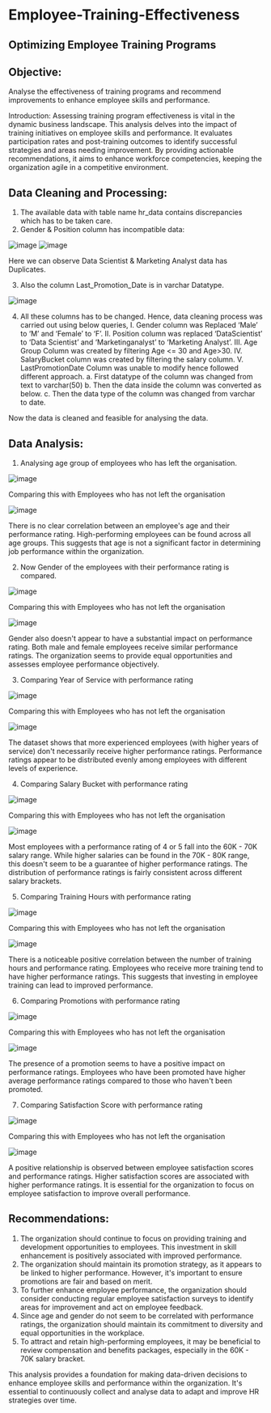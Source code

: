 # Employee-Training-Effectiveness
## Optimizing Employee Training Programs

## Objective: 
Analyse the effectiveness of training programs and recommend improvements to enhance employee skills and performance.

Introduction:
Assessing training program effectiveness is vital in the dynamic business landscape. This analysis delves into the impact of training initiatives on employee skills and performance. It evaluates participation rates and post-training outcomes to identify successful strategies and areas needing improvement. By providing actionable recommendations, it aims to enhance workforce competencies, keeping the organization agile in a competitive environment.
## Data Cleaning and Processing:
1.	The available data with table name hr_data contains discrepancies which has to be taken care.
2.	Gender & Position column has incompatible data:

   ![image](https://github.com/kaushiknd/Employee-Training-Effectiveness/assets/115521614/c99a9605-9b14-4613-b3ca-cf0f300b9252)
   ![image](https://github.com/kaushiknd/Employee-Training-Effectiveness/assets/115521614/05920729-f4a4-4562-b4ac-1a5c799b0600)

  Here we can observe Data Scientist & Marketing Analyst data has Duplicates.

3.	Also the column Last_Promotion_Date is in varchar Datatype. 

![image](https://github.com/kaushiknd/Employee-Training-Effectiveness/assets/115521614/2fa2c1e5-2135-45a5-99d5-032c7e4a0504)

4.	All these columns has to be changed. Hence, data cleaning process was carried out using below queries,
I.	Gender column was Replaced ‘Male’ to ‘M’ and ‘Female’ to ‘F’.
II.	Position column was replaced ‘DataScientist’ to ‘Data Scientist’ and ‘Marketinganalyst’ to ‘Marketing Analyst’.
III.	Age Group Column was created by filtering Age <= 30 and Age>30.
IV.	SalaryBucket column was created by filtering the salary column.
V.	LastPromotionDate Column was unable to modify hence followed different approach.
a.	First datatype of the column was changed from text to varchar(50)
b.	Then the data inside the column was converted as below.
c.	Then the data type of the column was changed from varchar to date.

Now the data is cleaned and feasible for analysing the data.

## Data Analysis: 
1.	Analysing age group of employees who has left the organisation.

![image](https://github.com/kaushiknd/Employee-Training-Effectiveness/assets/115521614/fb61f2d5-72c8-4ef6-8c0c-7575822cd4c9)

 
Comparing this with Employees who has not left the organisation

 ![image](https://github.com/kaushiknd/Employee-Training-Effectiveness/assets/115521614/46ee4945-3a72-4d41-a2e7-bf6b5ffb060d)


There is no clear correlation between an employee's age and their performance rating. High-performing employees can be found across all age groups. This suggests that age is not a significant factor in determining job performance within the organization.

2.	Now Gender of the employees with their performance rating is compared.

 ![image](https://github.com/kaushiknd/Employee-Training-Effectiveness/assets/115521614/0e7b82f2-5de1-4906-b2a5-062981d654f8)

Comparing this with Employees who has not left the organisation

 ![image](https://github.com/kaushiknd/Employee-Training-Effectiveness/assets/115521614/fc5a35f3-0adc-495d-914e-5ba1eea70390)

Gender also doesn't appear to have a substantial impact on performance rating. Both male and female employees receive similar performance ratings. The organization seems to provide equal opportunities and assesses employee performance objectively.


3.	Comparing Year of Service with performance rating

![image](https://github.com/kaushiknd/Employee-Training-Effectiveness/assets/115521614/02b12da8-bd21-4720-8d00-790148e157b0)

Comparing this with Employees who has not left the organisation

 ![image](https://github.com/kaushiknd/Employee-Training-Effectiveness/assets/115521614/c1bd21b7-9a1f-4acf-a902-8c11fc472028)

The dataset shows that more experienced employees (with higher years of service) don't necessarily receive higher performance ratings. Performance ratings appear to be distributed evenly among employees with different levels of experience.

4.	Comparing Salary Bucket with performance rating
 
![image](https://github.com/kaushiknd/Employee-Training-Effectiveness/assets/115521614/b6908a53-2ce4-4df1-890b-c7f62a68fe2a)

Comparing this with Employees who has not left the organisation
 
![image](https://github.com/kaushiknd/Employee-Training-Effectiveness/assets/115521614/2a304726-83a2-482d-8159-350c0f6b0492)

Most employees with a performance rating of 4 or 5 fall into the 60K - 70K salary range. While higher salaries can be found in the 70K - 80K range, this doesn't seem to be a guarantee of higher performance ratings. The distribution of performance ratings is fairly consistent across different salary brackets.

5.	Comparing Training Hours with performance rating
 
![image](https://github.com/kaushiknd/Employee-Training-Effectiveness/assets/115521614/c1e1bd02-9eda-40c4-b9fd-ab3c60c817e6)

Comparing this with Employees who has not left the organisation

![image](https://github.com/kaushiknd/Employee-Training-Effectiveness/assets/115521614/81f96387-a45b-4ca4-af40-336b28e94093)

There is a noticeable positive correlation between the number of training hours and performance rating. Employees who receive more training tend to have higher performance ratings. This suggests that investing in employee training can lead to improved performance.

6.	Comparing Promotions with performance rating

 ![image](https://github.com/kaushiknd/Employee-Training-Effectiveness/assets/115521614/60f58e59-eb36-4617-ab09-4f679c80abc2)

Comparing this with Employees who has not left the organisation

 ![image](https://github.com/kaushiknd/Employee-Training-Effectiveness/assets/115521614/24a460e0-feb5-41f4-8fac-29cffb0b4d6c)

The presence of a promotion seems to have a positive impact on performance ratings. Employees who have been promoted have higher average performance ratings compared to those who haven't been promoted.

7.	Comparing Satisfaction Score with performance rating

 ![image](https://github.com/kaushiknd/Employee-Training-Effectiveness/assets/115521614/6b0a4bf5-44b5-4238-9b67-f515c8fc2769)

Comparing this with Employees who has not left the organisation

 ![image](https://github.com/kaushiknd/Employee-Training-Effectiveness/assets/115521614/ea91d0af-69c4-460c-8e7e-40831aa10ead)

A positive relationship is observed between employee satisfaction scores and performance ratings. Higher satisfaction scores are associated with higher performance ratings. It is essential for the organization to focus on employee satisfaction to improve overall performance.

## Recommendations:
1.	The organization should continue to focus on providing training and development opportunities to employees. This investment in skill enhancement is positively associated with improved performance.
2.	The organization should maintain its promotion strategy, as it appears to be linked to higher performance. However, it's important to ensure promotions are fair and based on merit.
3.	To further enhance employee performance, the organization should consider conducting regular employee satisfaction surveys to identify areas for improvement and act on employee feedback.
4.	Since age and gender do not seem to be correlated with performance ratings, the organization should maintain its commitment to diversity and equal opportunities in the workplace.
5.	To attract and retain high-performing employees, it may be beneficial to review compensation and benefits packages, especially in the 60K - 70K salary bracket.

This analysis provides a foundation for making data-driven decisions to enhance employee skills and performance within the organization. It's essential to continuously collect and analyse data to adapt and improve HR strategies over time.





